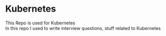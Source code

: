 # Kubernetes
This Repo is used for Kubernetes <br />
In this repo I used to write interview questions, stuff related to Kubernetes <br />
